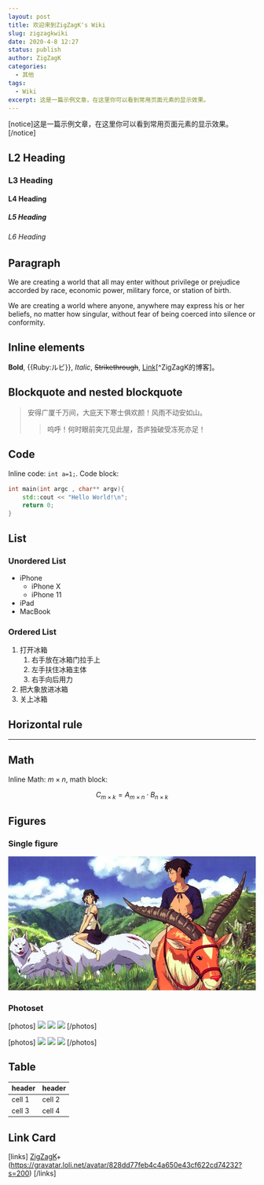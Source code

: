```yaml
---
layout: post
title: 欢迎来到ZigZagK's Wiki
slug: zigzagkwiki
date: 2020-4-8 12:27
status: publish
author: ZigZagK
categories: 
  - 其他
tags:
  - Wiki
excerpt: 这是一篇示例文章，在这里你可以看到常用页面元素的显示效果。
---
```


[notice]这是一篇示例文章，在这里你可以看到常用页面元素的显示效果。[/notice]

## L2 Heading

### L3 Heading

#### L4 Heading

##### L5 Heading

###### L6 Heading

## Paragraph

We are creating a world that all may enter without privilege or prejudice accorded by race, economic power, military force, or station of birth.

We are creating a world where anyone, anywhere may express his or her beliefs, no matter how singular, without fear of being coerced into silence or conformity.

## Inline elements

**Bold**, {{Ruby:ルビ}}, *Italic*, ~~Strikethrough~~, [Link](https://zigzagk.top)[^ZigZagK的博客]。

## Blockquote and nested blockquote

> 安得广厦千万间，大庇天下寒士俱欢颜！风雨不动安如山。
>
> > 呜呼！何时眼前突兀见此屋，吾庐独破受冻死亦足！

## Code

Inline code: `int a=1;`. Code block:

```cpp
int main(int argc , char** argv){
    std::cout << "Hello World!\n";
    return 0;
}
```
## List

### Unordered List

* iPhone
    * iPhone X
    * iPhone 11
* iPad
* MacBook

### Ordered List

1. 打开冰箱
    1. 右手放在冰箱门拉手上
    2. 左手扶住冰箱主体
    3. 右手向后用力
2. 把大象放进冰箱
3. 关上冰箱

## Horizontal rule

------

## Math

Inline Math: $m\times n$, math block:

$$C_{m\times k}=A_{m\times n}\cdot B_{n\times k}$$

## Figures

### Single figure

![Princess Mononoke](ZigZagKWiki.assets/image-20200408133349373.png)

### Photoset

[photos]
![](ZigZagKWiki.assets/image-20200408133434590.png)
![](ZigZagKWiki.assets/image-20200408133455144.png)
![](ZigZagKWiki.assets/image-20200408133622715.png)
[/photos]

[photos]
![](ZigZagKWiki.assets/image-20200408133710964.png)
![](ZigZagKWiki.assets/image-20200408133734865.png)
![](ZigZagKWiki.assets/image-20200408133753061.png)
[/photos]

## Table

header | header
--------- | -------------
cell 1 | cell 2
cell 3 | cell 4

## Link Card

[links]
[ZigZagK](https://zigzagk.top)+(https://gravatar.loli.net/avatar/828dd77feb4c4a650e43cf622cd74232?s=200)
[/links]